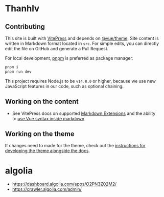 # Thanhlv

## Contributing

This site is built with [VitePress](https://github.com/vuejs/vitepress) and depends on [@vue/theme](https://github.com/vuejs/vue-theme). Site content is written in Markdown format located in `src`. For simple edits, you can directly edit the file on GitHub and generate a Pull Request.

For local development, [pnpm](https://pnpm.io/) is preferred as package manager:

```bash
pnpm i
pnpm run dev
```

This project requires Node.js to be `v14.0.0` or higher, because we use new JavaScript features in our code, such as optional chaining.


## Working on the content

- See VitePress docs on supported [Markdown Extensions](https://vitepress.dev/guide/markdown) and the ability to [use Vue syntax inside markdown](https://vitepress.dev/guide/using-vue).


## Working on the theme

If changes need to made for the theme, check out the [instructions for developing the theme alongside the docs](https://github.com/vuejs/vue-theme#developing-with-real-content).

# algolia
- https://dashboard.algolia.com/apps/O2PN3Z02M2/
- https://crawler.algolia.com/admin/
